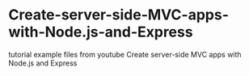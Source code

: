 # Create-server-side-MVC-apps-with-Node.js-and-Express
tutorial example files from youtube Create server-side MVC apps with Node.js and Express
